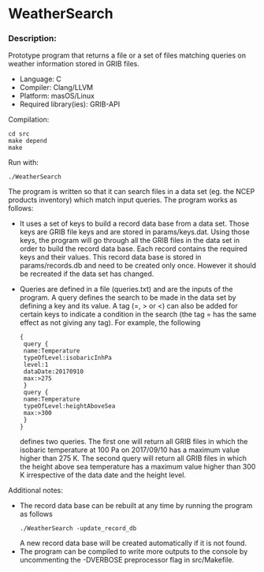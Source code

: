 # WeatherSearch

### Description:

Prototype program that returns a file or a set of files matching queries on weather information stored in GRIB files.

* Language: C
* Compiler: Clang/LLVM
* Platform: masOS/Linux 
* Required library(ies): GRIB-API

Compilation:

```
cd src
make depend
make
```

Run with:

```
./WeatherSearch
```

The program is written so that it can search files in a data set (eg. the NCEP products inventory) which match input queries. The program works as follows:
* It uses a set of keys to build a record data base from a data set. Those keys are GRIB file keys and are stored in params/keys.dat. Using those keys, the program will go through all the GRIB files in the data set in order to build the record data base. Each record contains the required keys and their values. This record data base is stored in params/records.db and need to be created only
once. However it should be recreated if the data set has changed.
* Queries are defined in a file (queries.txt) and are the inputs of the program. A query defines the search to be made in the data set by defining a key and its value. A tag (=, > or <) can also be added for certain keys to indicate a condition in the search (the tag = has the same effect as not giving any tag). For example, the following

    ```
    {
     query {
     name:Temperature
     typeOfLevel:isobaricInhPa
     level:1
     dataDate:20170910
     max:>275
     }
     query {
     name:Temperature
     typeOfLevel:heightAboveSea
     max:>300
     }
    }
    ```
    defines two queries. The first one will return all GRIB files in which the isobaric temperature at 100 Pa on 2017/09/10 has a maximum value higher than 275 K. The second query will return all GRIB files in which the height above sea temperature has a maximum value higher than 300 K irrespective of the data date and the height level.


Additional notes:

* The record data base can be rebuilt at any time by running the program as follows
    ```
    ./WeatherSearch -update_record_db
    ```
    A new record data base will be created automatically if it is not found.
* The program can be compiled to write more outputs to the console by uncommenting the -DVERBOSE preprocessor flag in src/Makefile.
